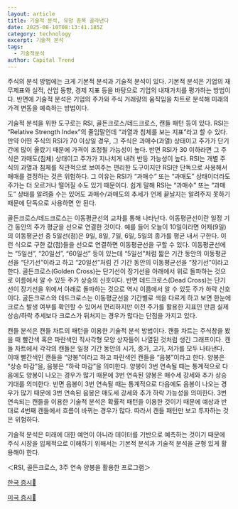 ```yaml
---
layout: article
title: 기술적 분석, 유망 종목 골라낸다
date: 2025-08-10T08:13:41.185Z
category: technology
excerpt: 기술적 분석
tags:
  - 기술적분석
author: Capital Trend
---
```

주식의 분석 방법에는 크게 기본적 분석과 기술적 분석이 있다.
기본적 분석은 기업의 재무제표와 실적, 산업 동향, 경제 지표 등을 바탕으로 기업의 내재가치를 평가하는 방법이다.
반면에 기술적 분석은 기업의 주가와 주식 거래량의 움직임을 차트로 분석해 미래의 가격 변동을 예측하는 방법이다.

기술적 분석을 위한 도구로는 RSI, 골든크로스/데드크로스, 캔들 패턴 등이 있다.
RSI는 “Relative Strength Index”의 줄임말인데 “과열과 침체를 보는 지표”라고 할 수 있다.
만약 어떤 주식의 RSI가 70 이상일 경우, 그 주식은 과매수(과열) 상태이고 주가가 단기간에 많이 올랐기 때문에 가격이 조정될 가능성이 높다. 반면 RSI가 30 이하라면 그 주식은 과매도(침체) 상태이고 주가가 지나치게 내려 반등 가능성이 높다.
RSI는 개별 주식의 과열과 침체를 직관적으로 보여주는 편리한 도구이지만 RSI만 단독으로 사용해서 매매를 결정하는 것은 위험하다. 그 이유는 RSI가 “과매수” 또는 “과매도” 상태이더라도 주가는 더 오르거나 떨어질 수도 있기 때문이다.
쉽게 말해 RSI는 “과매수” 또는 “과매도” 상태를 알려줄 수는 있어도 과매수/과매도의 추세가 언제 끝날지는 알려주지 못하기 때문에 단독으로 사용하면 안 된다.

골든크로스/데드크로스는 이동평균선의 교차를 통해 나타난다.
이동평균선이란 일정 기간 동안의 주가 평균을 선으로 연결한 것이다. 예를 들어 오늘이 10일이라면 어제(9일)의 이동평균선 중 5일선(점)은 9일, 8일, 7일, 6일, 5일의 종가를 평균 내서 구한다. 이런 식으로 구한 값(점)들을 선으로 연결하면 이동평균선을 구할 수 있다.
이동평균선에는 “5일선”, “20일선”, “60일선” 등이 있는데 “5일선”처럼 짧은 기간 동안의 이동평균선을 “단기선”이라고 하고 “20일선”처럼 긴 기간 동안의 이동평균선을 “장기선”이라고 한다.
골든크로스(Golden Cross)는 단기선이 장기선을 아래에서 위로 돌파하는 것으로 이름에서 알 수 있듯 주가 상승의 신호이다.
반면 데드크로스(Dead Cross)는 단기선이 장기선을 위에서 아래로 돌파하는 것으로 역시 이름에서 알 수 있듯 주가 하락 신호이다.
골든크로스와 데드크로스는 이동평균선을 기간별로 색을 다르게 하고 보면 한눈에 크로스 발생 여부를 확인할 수 있어서 편리하지만 이전 주가를 활용한 지표인 만큼 실제 상승/하락 추세보다 크로스가 뒤처지는 경우가 많다는 단점을 가지고 있다.

캔들 분석은 캔들 차트의 패턴을 이용한 기술적 분석 방법이다.
캔들 차트는 주식창을 봤을 때 빨간색 혹은 파란색인 직사각형 모양 상자들이 나열된 것처럼 생긴 그래프이다.
캔들 차트에서 각각의 캔들은 일정 기간 동안의 시가, 종가, 고가, 저가를 모두 나타낸다. 이때 빨간색인 캔들을 “양봉”이라고 하고 파란색인 캔들을 “음봉”이라고 한다. 양봉은 “상승 마감”을, 음봉은 “하락 마감”을 의미한다.
양봉이 3번 연속될 때는 통계적으로 다음에도 양봉이 나오는 경우가 많기 때문에 3번 연속된 양봉은 매수세 강세와 추가 상승 기대를 의미한다.
반면 음봉이 3번 연속될 때는 통계적으로 다음에도 음봉이 나오는 경우가 많기 때문에 3번 연속된 음봉은 매도세 강세와 추가 하락 가능성을 의미한다.
3번 연속되는 캔들을 이용한 기술적 분석은 확률적 패턴을 이용한 것이기 때문에 예상과 반대로 4번째 캔들에서 흐름이 바뀌는 경우가 많다. 따라서 캔들 패턴만 보고 투자하는 것은 위험하다.

기술적 분석은 미래에 대한 예언이 아니라 데이터를 기반으로 예측하는 것이기 때문에 주식 시장을 입체적으로 이해하기 위해서는 기본적 분석과 기술적 분석을 균형 있게 활용해야 한다.

＜RSI, 골든크로스, 3주 연속 양봉을 활용한 프로그램＞

[한국 증시🔗](https://docs.google.com/document/d/1W2geSEWsu3IIEtDSqm6hHXH1dKGZClNYCfAHVgj7F8Y/edit?usp=drivesdk)

[미국 증시🔗](https://docs.google.com/document/d/10GIQd3MvWLVndnn5rNX6S5iGXSHctIgdriGGIvxccpo/edit?usp=drivesdk)
